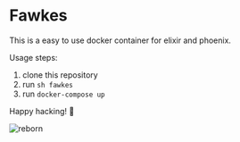 # Fawkes

This is a easy to use docker container for elixir and phoenix.

Usage steps:
  1. clone this repository
  2. run `sh fawkes`
  3. run `docker-compose up`

Happy hacking! 🤖

![reborn](https://thumbs.gfycat.com/PlainHonorableKomododragon-size_restricted.gif)
